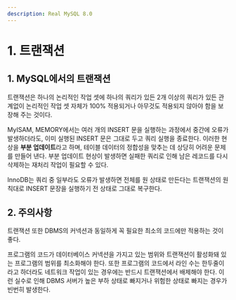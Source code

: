 ```yaml
---
description: Real MySQL 8.0
---
```


# 1. 트랜잭션

## 1. MySQL에서의 트랜잭션

트랜잭션은 하나의 논리적인 작업 셋에 하나의 쿼리가 있든 2개 이상의 쿼리가 있든 관계없이 논리적인 작업 셋 자체가 100% 적용되거나 아무것도 적용되지 않아야 함을 보장해 주는 것이다.

MyISAM, MEMORY에서는 여러 개의 INSERT 문을 실행하는 과정에서 중간에 오류가 발생하더라도, 이미 실행된 INSERT 문은 그대로 두고 쿼리 실행을 종료한다. 이러한 현상을 **부분 업데이트**라고 하며, 테이블 데이터의 정합성을 맞추는 데 상당히 어려운 문제를 만들어 낸다. 부분 업데이트 현상이 발생하면 실패한 쿼리로 인해 남은 레코드를 다시 삭제하는 재처리 작업이 필요할 수 있다.

InnoDB는 쿼리 중 일부라도 오류가 발생하면 전체를 원 상태로 만든다는 트랜잭션의 원칙대로 INSERT 문장을 실행하기 전 상태로 그대로 복구한다. 

## 2. 주의사항

트랜잭션 또한 DBMS의 커넥션과 동일하게 꼭 필요한 최소의 코드에만 적용하는 것이 좋다.

프로그램의 코드가 데이터베이스 커넥션을 가지고 있는 범위와 트랜잭션이 활성화돼 있는 프로그램의 범위를 최소화해야 한다. 또한 프로그램의 코드에서 라인 수는 한두줄이라고 하더라도 네트워크 작업이 있는 경우에는 반드시 트랜잭션에서 배제해야 한다. 이런 실수로 인해 DBMS 서버가 높은 부하 상태로 빠지거나 위험한 상태로 빠지는 경우가 빈번히 발생한다.